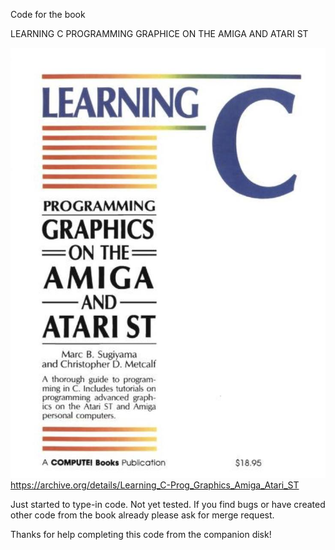 Code for the book 


LEARNING C
PROGRAMMING GRAPHICE ON THE AMIGA AND ATARI ST

![Book cover](Cover.jpg)
https://archive.org/details/Learning_C-Prog_Graphics_Amiga_Atari_ST


Just started to type-in code. Not yet tested.
If you find bugs or have created other code from the book already please ask for merge request.

Thanks for help completing this code from the companion disk!